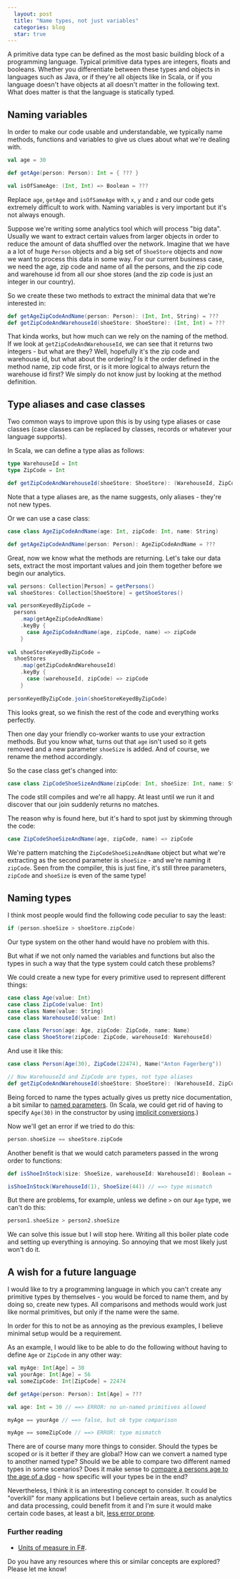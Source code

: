 ```yaml
---
  layout: post
  title: "Name types, not just variables"
  categories: blog
  star: true
---
```


A primitive data type can be defined as the most basic building block of a programming language. Typical primitive data types are integers, floats and booleans. Whether you differentiate between these types and objects in languages such as Java, or if they're all objects like in Scala, or if you language doesn't have objects at all doesn't matter in the following text. What does matter is that the language is statically typed.

## Naming variables

In order to make our code usable and understandable, we typically name methods, functions and variables to give us clues about what we're dealing with.

```scala
val age = 30

def getAge(person: Person): Int = { ??? }

val isOfSameAge: (Int, Int) => Boolean = ???
```

Replace `age`, `getAge` and `isOfSameAge` with `x`, `y` and `z` and our code gets extremely difficult to work with. Naming variables is very important but it's not always enough.

Suppose we're writing some analytics tool which will process "big data". Usually we want to extract certain values from larger objects in order to reduce the amount of data shuffled over the network. Imagine that we have a a lot of huge `Person` objects and a big set of `ShoeStore` objects and now we want to process this data in some way. For our current business case, we need the age, zip code and name of all the persons, and the zip code and warehouse id from all our shoe stores (and the zip code is just an integer in our country). 

So we create these two methods to extract the minimal data that we're interested in:

```scala
def getAgeZipCodeAndName(person: Person): (Int, Int, String) = ???
def getZipCodeAndWarehouseId(shoeStore: ShoeStore): (Int, Int) = ???
```

That kinda works, but how much can we rely on the naming of the method. If we look at `getZipCodeAndWarehouseId`, we can see that it returns two integers - but what are they? Well, hopefully it's the zip code and warehouse id, but what about the ordering? Is it the order defined in the method name, zip code first, or is it more logical to always return the warehouse id first? We simply do not know just by looking at the method definition.

## Type aliases and case classes

Two common ways to improve upon this is by using type aliases or case classes (case classes can be replaced by classes, records or whatever your language supports).

In Scala, we can define a type alias as follows:

```scala
type WarehouseId = Int
type ZipCode = Int

def getZipCodeAndWarehouseId(shoeStore: ShoeStore): (WarehouseId, ZipCode) = ???
```

Note that a type aliases are, as the name suggests, only aliases - they're not new types.

Or we can use a case class:

```scala
case class AgeZipCodeAndName(age: Int, zipCode: Int, name: String)

def getAgeZipCodeAndName(person: Person): AgeZipCodeAndName = ???
```

Great, now we know what the methods are returning. Let's take our data sets, extract the most important values and join them together before we begin our analytics.

```scala
val persons: Collection[Person] = getPersons()
val shoeStores: Collection[ShoeStore] = getShoeStores()

val personKeyedByZipCode =
  persons
    .map(getAgeZipCodeAndName)
    .keyBy {
      case AgeZipCodeAndName(age, zipCode, name) => zipCode
    }
    
val shoeStoreKeyedByZipCode =
  shoeStores
    .map(getZipCodeAndWarehouseId)
    .keyBy {
      case (warehouseId, zipCode) => zipCode
    }
    
personKeyedByZipCode.join(shoeStoreKeyedByZipCode)
```

This looks great, so we finish the rest of the code and everything works perfectly.

Then one day your friendly co-worker wants to use your extraction methods. But you know what, turns out that `age` isn't used so it gets removed and a new parameter `shoeSize` is added. And of course, we rename the method accordingly.

So the case class get's changed into:

```scala
case class ZipCodeShoeSizeAndName(zipCode: Int, shoeSize: Int, name: String)
```

The code still compiles and we're all happy. At least until we run it and discover that our join suddenly returns no matches.

The reason why is found here, but it's hard to spot just by skimming through the code:

```scala
case ZipCodeShoeSizeAndName(age, zipCode, name) => zipCode
```

We're pattern matching the `ZipCodeShoeSizeAndName` object but what we're extracting as the second parameter is `shoeSize` - and we're naming it `zipCode`. Seen from the compiler, this is just fine, it's still three parameters, `zipCode` and `shoeSize` is even of the same type!

## Naming types
I think most people would find the following code peculiar to say the least:

```scala
if (person.shoeSize > shoeStore.zipCode)
```

Our type system on the other hand would have no problem with this. 

But what if we not only named the variables and functions but also the types in such a way that the type system could catch these problems?

We could create a new type for every primitive used to represent different things:

```scala
case class Age(value: Int)
case class ZipCode(value: Int)
case class Name(value: String)
case class WarehouseId(value: Int)

case class Person(age: Age, zipCode: ZipCode, name: Name)
case class ShoeStore(zipCode: ZipCode, warehouseId: WarehouseId)
```

And use it like this:

```scala
case class Person(Age(30), ZipCode(22474), Name("Anton Fagerberg"))

// Now WarehouseId and ZipCode are types, not type aliases
def getZipCodeAndWarehouseId(shoeStore: ShoeStore): (WarehouseId, ZipCode) = ???
```

Being forced to name the types actually gives us pretty nice documentation, a bit similar to [named parameters](http://docs.scala-lang.org/tutorials/tour/named-parameters.html). (In Scala, we could get rid of having to specify `Age(30)` in the constructor by using [implicit conversions](http://docs.scala-lang.org/tutorials/tour/implicit-conversions).)

Now we'll get an error if we tried to do this:

```scala
person.shoeSize == shoeStore.zipCode
```

Another benefit is that we would catch parameters passed in the wrong order to functions:

```scala
def isShoeInStock(size: ShoeSize, warehouseId: WarehouseId): Boolean = ???

isShoeInStock(WarehouseId(1), ShoeSize(44)) // ==> type mismatch

```

But there are problems, for example, unless we define `>` on our `Age` type, we can't do this:

```scala
person1.shoeSize > person2.shoeSize
```

We can solve this issue but I will stop here. Writing all this boiler plate code and setting up everything is annoying. So annoying that we most likely just won't do it.

## A wish for a future language
I would like to try a programming language in which you can't create any primitive types by themselves - you would be forced to name them, and by doing so, create new types. All comparisons and methods would work just like normal primitives, but only if the name were the same.

In order for this to not be as annoying as the previous examples, I believe minimal setup would be a requirement. 

As an example, I would like to be able to do the following without having to define `Age` or `ZipCode` in any other way:

```scala
val myAge: Int[Age] = 30
val yourAge: Int[Age] = 56
val someZipCode: Int[ZipCode] = 22474

def getAge(person: Person): Int[Age] = ???

val age: Int = 30 // ==> ERROR: no un-named primitives allowed

myAge == yourAge // ==> false, but ok type comparison

myAge == someZipCode // ==> ERROR: type mismatch
```

There are of course many more things to consider. Should the types be scoped or is it better if they are global? How can we convert a named type to another named type? Should we be able to compare two different named types in some scenarios? Does it make sense to [compare a persons age to the age of a dog](https://en.wikipedia.org/wiki/Aging_in_dogs#/media/File:Dog_and_human_year_graph.png) - how specific will your types be in the end?

Nevertheless, I think it is an interesting concept to consider. It could be "overkill" for many applications but I believe certain areas, such as analytics and data processing, could benefit from it and I'm sure it would make certain code bases, at least a bit, [less error prone](https://en.wikipedia.org/wiki/Mars_Climate_Orbiter).

### Further reading
 * [Units of measure in F#](https://fsharpforfunandprofit.com/posts/units-of-measure/).
 
Do you have any resources where this or similar concepts are explored? Please let me know!